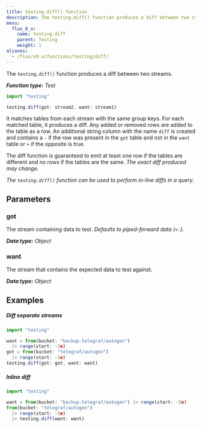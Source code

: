```yaml
---
title: testing.diff() function
description: The testing.diff() function produces a diff between two streams.
menu:
  flux_0_x:
    name: testing.diff
    parent: Testing
    weight: 1
aliases:
  - /flux/v0.x/functions/testing/diff/
---
```


The `testing.diff()` function produces a diff between two streams.

_**Function type:** Test_  

```js
import "testing"

testing.diff(got: stream2, want: stream1)
```

It matches tables from each stream with the same group keys.
For each matched table, it produces a diff.
Any added or removed rows are added to the table as a row.
An additional string column with the name `diff` is created and contains a `-` if the
row was present in the `got` table and not in the `want` table or `+` if the opposite is true.

The diff function is guaranteed to emit at least one row if the tables are
different and no rows if the tables are the same. _The exact diff produced may change._

_The `testing.diff()` function can be used to perform in-line diffs in a query._

## Parameters

### got
The stream containing data to test.
_Defaults to piped-forward data (`<-`)._

_**Data type:** Object_

### want
The stream that contains the expected data to test against.

_**Data type:** Object_

## Examples

##### Diff separate streams
```js
import "testing"

want = from(bucket: "backup-telegraf/autogen")
  |> range(start: -5m)
got = from(bucket: "telegraf/autogen")
  |> range(start: -5m)
testing.diff(got: got, want: want)
```

##### Inline diff
```js
import "testing"

want = from(bucket: "backup-telegraf/autogen") |> range(start: -5m)
from(bucket: "telegraf/autogen")
  |> range(start: -5m)
  |> testing.diff(want: want)
```
